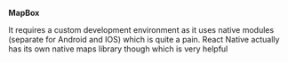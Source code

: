 **MapBox**

It requires a custom development environment as it uses native modules (separate for Android and IOS) which is quite 
a pain. React Native actually has its own native maps library though which is very helpful 